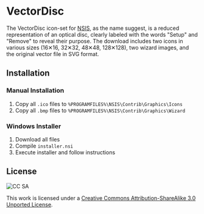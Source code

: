 # VectorDisc

The VectorDisc icon-set for [NSIS][1], as the name suggest, is a reduced representation of an optical disc, clearly labeled with the words "Setup" and "Remove" to reveal their purpose. The download includes two icons in various sizes (16✕16, 32✕32, 48✕48, 128✕128), two wizard images, and the original vector file in SVG format.

## Installation

### Manual Installation

1. Copy all `.ico` files to `%PROGRAMFILES%\NSIS\Contrib\Graphics\Icons`
2. Copy all `.bmp` files to `%PROGRAMFILES%\NSIS\Contrib\Graphics\Wizard`

### Windows Installer

1. Download all files
2. Compile `installer.nsi`
3. Execute installer and follow instructions

## License

![CC SA](http://i.creativecommons.org/l/by-sa/3.0/88x31.png)

This work is licensed under a [Creative Commons Attribution-ShareAlike 3.0 Unported License][2].

[1]: http://nsis.sourceforge.net
[2]: http://creativecommons.org/licenses/by-sa/3.0/deed